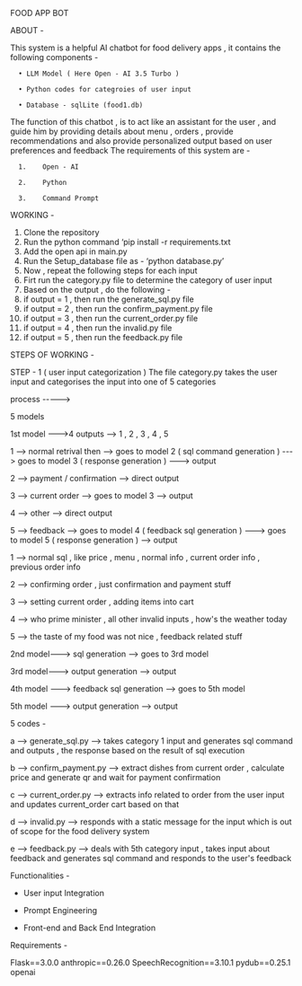 FOOD APP BOT

ABOUT - 

This system is a helpful AI chatbot for food delivery apps , it contains the following components - 

      •	LLM Model ( Here Open - AI 3.5 Turbo )
      
      •	Python codes for categroies of user input
      
      •	Database - sqlLite (food1.db)
      
The function of this chatbot , is to act like an assistant for the user , and guide him by providing details about menu , orders , provide recommendations and also provide personalized output based on user preferences and feedback 
The requirements of this system are - 

      1.	Open - AI
      
      2.	Python
      
      3.	Command Prompt

WORKING - 

  1)	Clone the repository 
  2)	Run the python command ‘pip install -r requirements.txt 
  3)	Add the open api in main.py
  4)	Run the Setup_database file as - ‘python database.py’
  5)	Now , repeat the following steps for each input
  6)	Firt run the category.py file to determine the category of user input
  7)	Based on the output , do the following -
  8)	if output = 1 , then run the generate_sql.py file
  9)	if output = 2 , then run the confirm_payment.py file
  10)	if output = 3 , then run the current_order.py file
  11)	if output = 4 , then run the invalid.py file
  12)	if output = 5 , then run the feedback.py file

STEPS OF WORKING -

STEP - 1 ( user input categorization )
The file category.py takes the user input and categorises the input into one of 5 categories

process ----->


5 models 


1st model --->4 outputs --> 1 , 2 , 3 , 4 , 5 

1 --> normal retrival then --> goes to model 2 ( sql command generation ) ---> goes to model 3 ( response generation ) ---> output

2 --> payment / confirmation --> direct output

3 --> current order --> goes to model 3 --> output

4 --> other --> direct output

5 --> feedback --> goes to model 4 ( feedback sql generation ) ---> goes to model 5 ( response generation ) --> output


1 --> normal sql , like price , menu , normal info , current order info , previous order info

2 --> confirming order , just confirmation and payment stuff

3 --> setting current order , adding items into cart

4 --> who prime minister , all other invalid inputs , how's the weather today

5 --> the taste of my food was not nice , feedback related stuff


2nd model---> sql generation --> goes to 3rd model


3rd model---> output generation --> output


4th model ---> feedback sql generation --> goes to 5th model


5th model ---> output generation --> output


5 codes - 

a --> generate_sql.py --> takes category 1 input and generates sql command and outputs , the response based on the result of sql execution

b --> confirm_payment.py --> extract dishes from current order , calculate price and generate qr and wait for payment confirmation 

c --> current_order.py --> extracts info related to order from the user input and updates current_order cart based on that 

d --> invalid.py --> responds with a static message for the input which is out of scope for the food delivery system 

e --> feedback.py --> deals with 5th category input , takes input about feedback and generates sql command and responds to the user's feedback


Functionalities - 

-	User input Integration

-	Prompt Engineering

-	Front-end and Back End Integration


Requirements - 

Flask==3.0.0
anthropic==0.26.0
SpeechRecognition==3.10.1
pydub==0.25.1
openai
